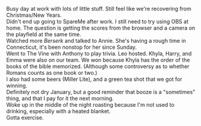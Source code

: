 Busy day at work with lots of little stuff. Still feel like we're recovering from Christmas/New Years.  
Didn't end up going to SpareMe after work. I still need to try using OBS at home. 
The question is getting the scores from the browser and a camera on the playfield at the same time.  
Watched more _Berserk_ and talked to Annie. She's having a rough time in Connecticut, it's been nonstop for her since Sunday.  
Went to The Vine with Anthony to play trivia. Leo hosted. Khyla, Harry, and Emma were also on our team. We won because Khyla 
has the order of the books of the bible memorized. (Although some controversy as to whether Romans counts as one book or two.)  
I also had some beers (Miller Lite), and a green tea shot that we got for winning.  
Definitely not dry January, but a good reminder that booze is a "sometimes" thing, and that I pay for it the next morning.  
Woke up in the middle of the night roasting because I'm not used to drinking, especially with a heated blanket.  
Gotta exercise.  
